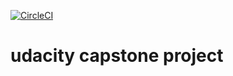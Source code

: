 [![CircleCI](https://dl.circleci.com/status-badge/img/gh/sharpbm/capstone/tree/main.svg?style=svg)](https://dl.circleci.com/status-badge/redirect/gh/sharpbm/capstone/tree/main)

# udacity capstone project
